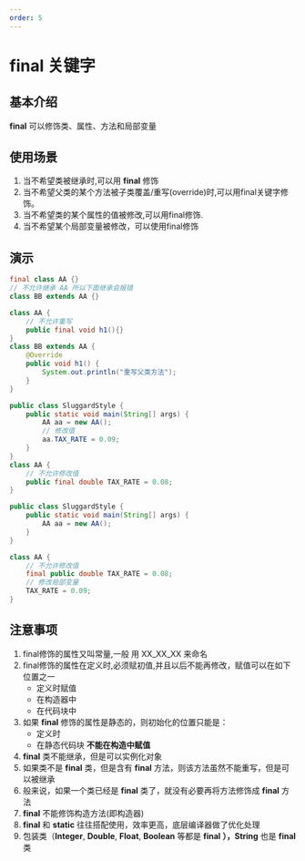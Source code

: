 ```yaml
---
order: 5
---
```


# final 关键字

## 基本介绍
**final** 可以修饰类、属性、方法和局部变量

## 使用场景
1. 当不希望类被继承时,可以用 **final** 修饰
2. 当不希望父类的某个方法被子类覆盖/重写(override)时,可以用final关键字修饰。
3. 当不希望类的某个属性的值被修改,可以用final修饰.
4. 当不希望某个局部变量被修改，可以使用final修饰

## 演示
```java
final class AA {}
// 不允许继承 AA 所以下面继承会报错
class BB extends AA {}
```

```java
class AA {
    // 不允许重写
    public final void h1(){}
}
class BB extends AA {
    @Override
    public void h1() {
        System.out.println("重写父类方法");
    }
}
```

```java
public class SluggardStyle {
    public static void main(String[] args) {
        AA aa = new AA();
        // 修改值
        aa.TAX_RATE = 0.09;
    }
}
class AA {
    // 不允许修改值
    public final double TAX_RATE = 0.08;
}
```

```java
public class SluggardStyle {
    public static void main(String[] args) {
        AA aa = new AA();
    }
}

class AA {
    // 不允许修改值
    final public double TAX_RATE = 0.08;
    // 修改局部变量
    TAX_RATE = 0.09;
}
```

## 注意事项
1. final修饰的属性又叫常量,一般 用 XX_XX_XX 来命名
2. final修饰的属性在定义时,必须赋初值,并且以后不能再修改，赋值可以在如下位置之一
    - 定义时赋值
    - 在构造器中
    - 在代码块中
3. 如果 **final** 修饰的属性是静态的，则初始化的位置只能是：
    - 定义时
    - 在静态代码块 **不能在构造中赋值**
4. **final** 类不能继承，但是可以实例化对象
5. 如果类不是 **final** 类，但是含有 **final** 方法，则该方法虽然不能重写，但是可以被继承
6. 般来说，如果一个类已经是 **final** 类了，就没有必要再将方法修饰成 **final** 方法
7. **final** 不能修饰构造方法(即构造器)
8. **final** 和 **static** 往往搭配使用，效率更高，底层编译器做了优化处理
9. 包装类（**Integer**, **Double**, **Float**, **Boolean** 等都是 **final** **），String** 也是 **final** 类